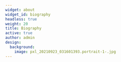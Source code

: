 ```yaml
---
widget: about
widget_id: biography
headless: true
weight: 20
title: Biography
active: true
author: admin
design:
  background:
    image: pxl_20210923_031601393.portrait-1-.jpg
---
```

